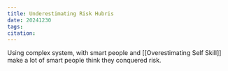 ```yaml
---
title: Underestimating Risk Hubris
date: 20241230
tags: 
citation:
---
```

Using complex system, with smart people and [[Overestimating Self Skill]] make a lot of smart people think they conquered risk. 